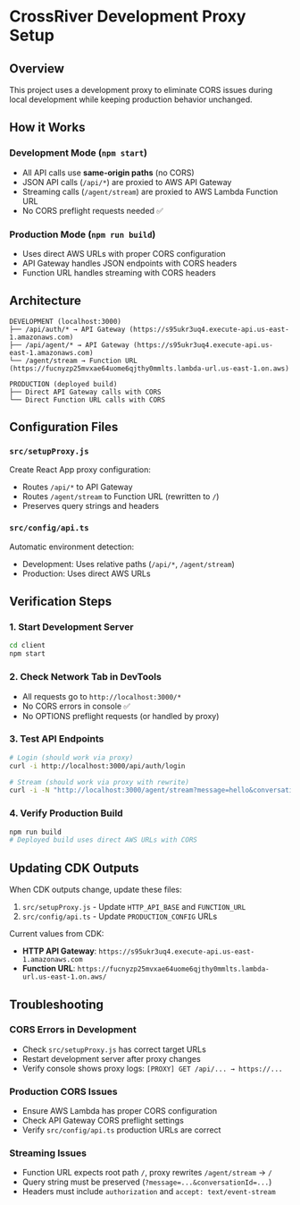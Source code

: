 # CrossRiver Development Proxy Setup

## Overview
This project uses a development proxy to eliminate CORS issues during local development while keeping production behavior unchanged.

## How it Works

### Development Mode (`npm start`)
- All API calls use **same-origin paths** (no CORS)
- JSON API calls (`/api/*`) are proxied to AWS API Gateway
- Streaming calls (`/agent/stream`) are proxied to AWS Lambda Function URL
- No CORS preflight requests needed ✅

### Production Mode (`npm run build`)
- Uses direct AWS URLs with proper CORS configuration
- API Gateway handles JSON endpoints with CORS headers
- Function URL handles streaming with CORS headers

## Architecture

```
DEVELOPMENT (localhost:3000)
├── /api/auth/* → API Gateway (https://s95ukr3uq4.execute-api.us-east-1.amazonaws.com)
├── /api/agent/* → API Gateway (https://s95ukr3uq4.execute-api.us-east-1.amazonaws.com)
└── /agent/stream → Function URL (https://fucnyzp25mvxae64uome6qjthy0mmlts.lambda-url.us-east-1.on.aws)

PRODUCTION (deployed build)
├── Direct API Gateway calls with CORS
└── Direct Function URL calls with CORS
```

## Configuration Files

### `src/setupProxy.js`
Create React App proxy configuration:
- Routes `/api/*` to API Gateway
- Routes `/agent/stream` to Function URL (rewritten to `/`)
- Preserves query strings and headers

### `src/config/api.ts`
Automatic environment detection:
- Development: Uses relative paths (`/api/*`, `/agent/stream`)
- Production: Uses direct AWS URLs

## Verification Steps

### 1. Start Development Server
```bash
cd client
npm start
```

### 2. Check Network Tab in DevTools
- All requests go to `http://localhost:3000/*`
- No CORS errors in console ✅
- No OPTIONS preflight requests (or handled by proxy)

### 3. Test API Endpoints
```bash
# Login (should work via proxy)
curl -i http://localhost:3000/api/auth/login

# Stream (should work via proxy with rewrite)
curl -i -N "http://localhost:3000/agent/stream?message=hello&conversationId=123"
```

### 4. Verify Production Build
```bash
npm run build
# Deployed build uses direct AWS URLs with CORS
```

## Updating CDK Outputs

When CDK outputs change, update these files:
1. `src/setupProxy.js` - Update `HTTP_API_BASE` and `FUNCTION_URL`
2. `src/config/api.ts` - Update `PRODUCTION_CONFIG` URLs

Current values from CDK:
- **HTTP API Gateway**: `https://s95ukr3uq4.execute-api.us-east-1.amazonaws.com`
- **Function URL**: `https://fucnyzp25mvxae64uome6qjthy0mmlts.lambda-url.us-east-1.on.aws/`

## Troubleshooting

### CORS Errors in Development
- Check `src/setupProxy.js` has correct target URLs
- Restart development server after proxy changes
- Verify console shows proxy logs: `[PROXY] GET /api/... → https://...`

### Production CORS Issues
- Ensure AWS Lambda has proper CORS configuration
- Check API Gateway CORS preflight settings
- Verify `src/config/api.ts` production URLs are correct

### Streaming Issues
- Function URL expects root path `/`, proxy rewrites `/agent/stream` → `/`
- Query string must be preserved (`?message=...&conversationId=...`)
- Headers must include `authorization` and `accept: text/event-stream`